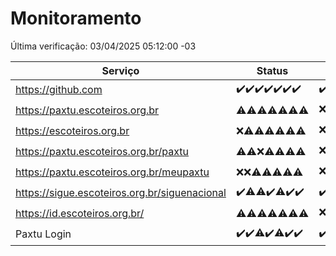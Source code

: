 # Monitoramento

Última verificação: 03/04/2025 05:12:00 -03

|Serviço|Status|Últimas 24h|
|---|---|---|
|https://github.com|<span title="2025-03-27: OK=23">✔️</span><span title="2025-03-28: OK=23">✔️</span><span title="2025-03-29: OK=23">✔️</span><span title="2025-03-30: OK=23">✔️</span><span title="2025-03-31: OK=23">✔️</span><span title="2025-04-01: OK=23">✔️</span><span title="2025-04-02: OK=7">✔️</span>|<span title="02/04/2025 05:12:00 -03 : 200">✔️</span><span title="02/04/2025 06:09:00 -03 : 200">✔️</span><span title="02/04/2025 07:09:00 -03 : 200">✔️</span><span title="02/04/2025 08:07:00 -03 : 200">✔️</span><span title="02/04/2025 09:16:00 -03 : 200">✔️</span><span title="02/04/2025 10:20:00 -03 : 200">✔️</span><span title="02/04/2025 11:08:00 -03 : 200">✔️</span><span title="02/04/2025 12:09:00 -03 : 200">✔️</span><span title="02/04/2025 13:11:00 -03 : 200">✔️</span><span title="02/04/2025 14:07:00 -03 : 200">✔️</span><span title="02/04/2025 15:12:00 -03 : 200">✔️</span><span title="02/04/2025 16:07:00 -03 : 200">✔️</span><span title="02/04/2025 17:09:00 -03 : 200">✔️</span><span title="02/04/2025 18:08:00 -03 : 200">✔️</span><span title="02/04/2025 19:08:00 -03 : 200">✔️</span><span title="02/04/2025 20:08:00 -03 : 200">✔️</span><span title="02/04/2025 21:43:00 -03 : 200">✔️</span><span title="02/04/2025 23:19:00 -03 : 200">✔️</span><span title="03/04/2025 00:25:00 -03 : 200">✔️</span><span title="03/04/2025 01:11:00 -03 : 200">✔️</span><span title="03/04/2025 02:09:00 -03 : 200">✔️</span><span title="03/04/2025 03:13:00 -03 : 200">✔️</span><span title="03/04/2025 04:09:00 -03 : 200">✔️</span><span title="03/04/2025 05:12:00 -03 : 200">✔️</span>|
|https://paxtu.escoteiros.org.br|<span title="2025-03-27: OK=8, Falhas=15">⚠️</span><span title="2025-03-28: OK=2, Falhas=21">⚠️</span><span title="2025-03-29: OK=3, Falhas=20">⚠️</span><span title="2025-03-30: OK=5, Falhas=18">⚠️</span><span title="2025-03-31: OK=4, Falhas=19">⚠️</span><span title="2025-04-01: OK=3, Falhas=20">⚠️</span><span title="2025-04-02: OK=3, Falhas=4">⚠️</span>|<span title="02/04/2025 05:12:00 -03 : 403">❌</span><span title="02/04/2025 06:09:00 -03 : 403">❌</span><span title="02/04/2025 07:09:00 -03 : 403">❌</span><span title="02/04/2025 08:07:00 -03 : 403">❌</span><span title="02/04/2025 09:16:00 -03 : 0">❌</span><span title="02/04/2025 10:20:00 -03 : 403">❌</span><span title="02/04/2025 11:08:00 -03 : 200">✔️</span><span title="02/04/2025 12:09:00 -03 : 200">✔️</span><span title="02/04/2025 13:11:00 -03 : 200">✔️</span><span title="02/04/2025 14:07:00 -03 : 200">✔️</span><span title="02/04/2025 15:12:00 -03 : 200">✔️</span><span title="02/04/2025 16:07:00 -03 : 200">✔️</span><span title="02/04/2025 17:09:00 -03 : 403">❌</span><span title="02/04/2025 18:08:00 -03 : 200">✔️</span><span title="02/04/2025 19:08:00 -03 : 200">✔️</span><span title="02/04/2025 20:08:00 -03 : 403">❌</span><span title="02/04/2025 21:43:00 -03 : 403">❌</span><span title="02/04/2025 23:19:00 -03 : 403">❌</span><span title="03/04/2025 00:25:00 -03 : 403">❌</span><span title="03/04/2025 01:11:00 -03 : 403">❌</span><span title="03/04/2025 02:09:00 -03 : 200">✔️</span><span title="03/04/2025 03:13:00 -03 : 200">✔️</span><span title="03/04/2025 04:09:00 -03 : 403">❌</span><span title="03/04/2025 05:12:00 -03 : 200">✔️</span>|
|https://escoteiros.org.br|<span title="2025-03-27: Falhas=23">❌</span><span title="2025-03-28: OK=1, Falhas=22">⚠️</span><span title="2025-03-29: OK=1, Falhas=22">⚠️</span><span title="2025-03-30: OK=1, Falhas=22">⚠️</span><span title="2025-03-31: OK=5, Falhas=18">⚠️</span><span title="2025-04-01: OK=2, Falhas=21">⚠️</span><span title="2025-04-02: OK=3, Falhas=4">⚠️</span>|<span title="02/04/2025 05:12:00 -03 : 403">❌</span><span title="02/04/2025 06:09:00 -03 : 403">❌</span><span title="02/04/2025 07:09:00 -03 : 403">❌</span><span title="02/04/2025 08:07:00 -03 : 200">✔️</span><span title="02/04/2025 09:17:00 -03 : 200">✔️</span><span title="02/04/2025 10:20:00 -03 : 403">❌</span><span title="02/04/2025 11:08:00 -03 : 200">✔️</span><span title="02/04/2025 12:09:00 -03 : 403">❌</span><span title="02/04/2025 13:11:00 -03 : 403">❌</span><span title="02/04/2025 14:07:00 -03 : 403">❌</span><span title="02/04/2025 15:12:00 -03 : 403">❌</span><span title="02/04/2025 16:07:00 -03 : 200">✔️</span><span title="02/04/2025 17:09:00 -03 : 200">✔️</span><span title="02/04/2025 18:08:00 -03 : 403">❌</span><span title="02/04/2025 19:08:00 -03 : 403">❌</span><span title="02/04/2025 20:08:00 -03 : 403">❌</span><span title="02/04/2025 21:43:00 -03 : 403">❌</span><span title="02/04/2025 23:19:00 -03 : 403">❌</span><span title="03/04/2025 00:25:00 -03 : 403">❌</span><span title="03/04/2025 01:11:00 -03 : 403">❌</span><span title="03/04/2025 02:09:00 -03 : 403">❌</span><span title="03/04/2025 03:13:00 -03 : 403">❌</span><span title="03/04/2025 04:09:00 -03 : 200">✔️</span><span title="03/04/2025 05:12:00 -03 : 403">❌</span>|
|https://paxtu.escoteiros.org.br/paxtu|<span title="2025-03-27: OK=2, Falhas=21">⚠️</span><span title="2025-03-28: OK=2, Falhas=21">⚠️</span><span title="2025-03-29: Falhas=23">❌</span><span title="2025-03-30: OK=1, Falhas=22">⚠️</span><span title="2025-03-31: OK=3, Falhas=20">⚠️</span><span title="2025-04-01: OK=9, Falhas=14">⚠️</span><span title="2025-04-02: OK=1, Falhas=6">⚠️</span>|<span title="02/04/2025 05:12:00 -03 : 403">❌</span><span title="02/04/2025 06:09:00 -03 : 403">❌</span><span title="02/04/2025 07:09:00 -03 : 200">✔️</span><span title="02/04/2025 08:07:00 -03 : 403">❌</span><span title="02/04/2025 09:17:00 -03 : 0">❌</span><span title="02/04/2025 10:20:00 -03 : 403">❌</span><span title="02/04/2025 11:08:00 -03 : 403">❌</span><span title="02/04/2025 12:09:00 -03 : 403">❌</span><span title="02/04/2025 13:11:00 -03 : 403">❌</span><span title="02/04/2025 14:07:00 -03 : 403">❌</span><span title="02/04/2025 15:12:00 -03 : 403">❌</span><span title="02/04/2025 16:07:00 -03 : 403">❌</span><span title="02/04/2025 17:09:00 -03 : 403">❌</span><span title="02/04/2025 18:08:00 -03 : 403">❌</span><span title="02/04/2025 19:08:00 -03 : 403">❌</span><span title="02/04/2025 20:08:00 -03 : 200">✔️</span><span title="02/04/2025 21:43:00 -03 : 403">❌</span><span title="02/04/2025 23:19:00 -03 : 403">❌</span><span title="03/04/2025 00:25:00 -03 : 200">✔️</span><span title="03/04/2025 01:11:00 -03 : 403">❌</span><span title="03/04/2025 02:09:00 -03 : 403">❌</span><span title="03/04/2025 03:13:00 -03 : 200">✔️</span><span title="03/04/2025 04:09:00 -03 : 200">✔️</span><span title="03/04/2025 05:12:00 -03 : 403">❌</span>|
|https://paxtu.escoteiros.org.br/meupaxtu|<span title="2025-03-27: Falhas=23">❌</span><span title="2025-03-28: Falhas=23">❌</span><span title="2025-03-29: OK=1, Falhas=22">⚠️</span><span title="2025-03-30: OK=1, Falhas=22">⚠️</span><span title="2025-03-31: OK=2, Falhas=21">⚠️</span><span title="2025-04-01: OK=4, Falhas=19">⚠️</span><span title="2025-04-02: OK=2, Falhas=5">⚠️</span>|<span title="02/04/2025 05:12:00 -03 : 403">❌</span><span title="02/04/2025 06:09:00 -03 : 403">❌</span><span title="02/04/2025 07:09:00 -03 : 403">❌</span><span title="02/04/2025 08:07:00 -03 : 200">✔️</span><span title="02/04/2025 09:17:00 -03 : 403">❌</span><span title="02/04/2025 10:20:00 -03 : 403">❌</span><span title="02/04/2025 11:08:00 -03 : 403">❌</span><span title="02/04/2025 12:09:00 -03 : 200">✔️</span><span title="02/04/2025 13:11:00 -03 : 200">✔️</span><span title="02/04/2025 14:07:00 -03 : 403">❌</span><span title="02/04/2025 15:12:00 -03 : 403">❌</span><span title="02/04/2025 16:07:00 -03 : 403">❌</span><span title="02/04/2025 17:09:00 -03 : 403">❌</span><span title="02/04/2025 18:08:00 -03 : 403">❌</span><span title="02/04/2025 19:08:00 -03 : 403">❌</span><span title="02/04/2025 20:08:00 -03 : 403">❌</span><span title="02/04/2025 21:43:00 -03 : 403">❌</span><span title="02/04/2025 23:19:00 -03 : 403">❌</span><span title="03/04/2025 00:25:00 -03 : 200">✔️</span><span title="03/04/2025 01:11:00 -03 : 403">❌</span><span title="03/04/2025 02:09:00 -03 : 403">❌</span><span title="03/04/2025 03:13:00 -03 : 403">❌</span><span title="03/04/2025 04:09:00 -03 : 200">✔️</span><span title="03/04/2025 05:12:00 -03 : 403">❌</span>|
|https://sigue.escoteiros.org.br/siguenacional|<span title="2025-03-27: OK=23">✔️</span><span title="2025-03-28: OK=22, Falhas=1">⚠️</span><span title="2025-03-29: OK=22, Falhas=1">⚠️</span><span title="2025-03-30: OK=23">✔️</span><span title="2025-03-31: OK=22, Falhas=1">⚠️</span><span title="2025-04-01: OK=23">✔️</span><span title="2025-04-02: OK=7">✔️</span>|<span title="02/04/2025 05:12:00 -03 : 200">✔️</span><span title="02/04/2025 06:09:00 -03 : 200">✔️</span><span title="02/04/2025 07:09:00 -03 : 200">✔️</span><span title="02/04/2025 08:07:00 -03 : 200">✔️</span><span title="02/04/2025 09:17:00 -03 : 0">❌</span><span title="02/04/2025 10:20:00 -03 : 200">✔️</span><span title="02/04/2025 11:08:00 -03 : 200">✔️</span><span title="02/04/2025 12:09:00 -03 : 200">✔️</span><span title="02/04/2025 13:11:00 -03 : 200">✔️</span><span title="02/04/2025 14:07:00 -03 : 200">✔️</span><span title="02/04/2025 15:12:00 -03 : 200">✔️</span><span title="02/04/2025 16:07:00 -03 : 200">✔️</span><span title="02/04/2025 17:09:00 -03 : 200">✔️</span><span title="02/04/2025 18:08:00 -03 : 200">✔️</span><span title="02/04/2025 19:08:00 -03 : 200">✔️</span><span title="02/04/2025 20:08:00 -03 : 200">✔️</span><span title="02/04/2025 21:43:00 -03 : 200">✔️</span><span title="02/04/2025 23:19:00 -03 : 200">✔️</span><span title="03/04/2025 00:25:00 -03 : 200">✔️</span><span title="03/04/2025 01:11:00 -03 : 200">✔️</span><span title="03/04/2025 02:09:00 -03 : 200">✔️</span><span title="03/04/2025 03:13:00 -03 : 200">✔️</span><span title="03/04/2025 04:09:00 -03 : 200">✔️</span><span title="03/04/2025 05:12:00 -03 : 200">✔️</span>|
|https://id.escoteiros.org.br/|<span title="2025-03-27: OK=7, Falhas=16">⚠️</span><span title="2025-03-28: OK=6, Falhas=17">⚠️</span><span title="2025-03-29: OK=4, Falhas=19">⚠️</span><span title="2025-03-30: OK=4, Falhas=19">⚠️</span><span title="2025-03-31: OK=5, Falhas=18">⚠️</span><span title="2025-04-01: OK=9, Falhas=14">⚠️</span><span title="2025-04-02: OK=2, Falhas=5">⚠️</span>|<span title="02/04/2025 05:12:00 -03 : 403">❌</span><span title="02/04/2025 06:09:00 -03 : 403">❌</span><span title="02/04/2025 07:09:00 -03 : 200">✔️</span><span title="02/04/2025 08:07:00 -03 : 200">✔️</span><span title="02/04/2025 09:17:00 -03 : 200">✔️</span><span title="02/04/2025 10:20:00 -03 : 200">✔️</span><span title="02/04/2025 11:08:00 -03 : 403">❌</span><span title="02/04/2025 12:09:00 -03 : 200">✔️</span><span title="02/04/2025 13:11:00 -03 : 403">❌</span><span title="02/04/2025 14:07:00 -03 : 403">❌</span><span title="02/04/2025 15:12:00 -03 : 200">✔️</span><span title="02/04/2025 16:07:00 -03 : 200">✔️</span><span title="02/04/2025 17:09:00 -03 : 200">✔️</span><span title="02/04/2025 18:08:00 -03 : 200">✔️</span><span title="02/04/2025 19:08:00 -03 : 403">❌</span><span title="02/04/2025 20:08:00 -03 : 403">❌</span><span title="02/04/2025 21:43:00 -03 : 200">✔️</span><span title="02/04/2025 23:19:00 -03 : 200">✔️</span><span title="03/04/2025 00:25:00 -03 : 200">✔️</span><span title="03/04/2025 01:11:00 -03 : 403">❌</span><span title="03/04/2025 02:09:00 -03 : 200">✔️</span><span title="03/04/2025 03:13:00 -03 : 403">❌</span><span title="03/04/2025 04:09:00 -03 : 403">❌</span><span title="03/04/2025 05:12:00 -03 : 200">✔️</span>|
|Paxtu Login|<span title="2025-03-27: OK=23">✔️</span><span title="2025-03-28: OK=23">✔️</span><span title="2025-03-29: OK=22, Falhas=1">⚠️</span><span title="2025-03-30: OK=23">✔️</span><span title="2025-03-31: OK=22, Falhas=1">⚠️</span><span title="2025-04-01: OK=23">✔️</span><span title="2025-04-02: OK=7">✔️</span>|<span title="02/04/2025 05:12:00 -03 : 200">✔️</span><span title="02/04/2025 06:09:00 -03 : 200">✔️</span><span title="02/04/2025 07:09:00 -03 : 200">✔️</span><span title="02/04/2025 08:07:00 -03 : 200">✔️</span><span title="02/04/2025 09:17:00 -03 : 504">❌</span><span title="02/04/2025 10:20:00 -03 : 200">✔️</span><span title="02/04/2025 11:08:00 -03 : 200">✔️</span><span title="02/04/2025 12:09:00 -03 : 200">✔️</span><span title="02/04/2025 13:11:00 -03 : 200">✔️</span><span title="02/04/2025 14:07:00 -03 : 200">✔️</span><span title="02/04/2025 15:12:00 -03 : 200">✔️</span><span title="02/04/2025 16:07:00 -03 : 200">✔️</span><span title="02/04/2025 17:09:00 -03 : 200">✔️</span><span title="02/04/2025 18:08:00 -03 : 200">✔️</span><span title="02/04/2025 19:08:00 -03 : 200">✔️</span><span title="02/04/2025 20:08:00 -03 : 200">✔️</span><span title="02/04/2025 21:43:00 -03 : 200">✔️</span><span title="02/04/2025 23:19:00 -03 : 200">✔️</span><span title="03/04/2025 00:25:00 -03 : 200">✔️</span><span title="03/04/2025 01:11:00 -03 : 200">✔️</span><span title="03/04/2025 02:09:00 -03 : 200">✔️</span><span title="03/04/2025 03:13:00 -03 : 200">✔️</span><span title="03/04/2025 04:09:00 -03 : 200">✔️</span><span title="03/04/2025 05:12:00 -03 : 200">✔️</span>|
